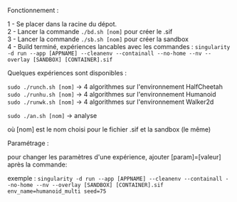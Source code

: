Fonctionnement :


1 - Se placer dans la racine du dépot.  
2 - Lancer la commande ```./bd.sh [nom]``` pour créer le .sif  
3 - Lancer la commande ```./sb.sh [nom]``` pour créer la sandbox  
4 - Build terminé, expériences lancables avec les commandes : ```singularity -d run --app [APPNAME] --cleanenv --containall --no-home --nv --overlay [SANDBOX] [CONTAINER].sif```


Quelques expériences sont disponibles :

```sudo ./runch.sh [nom]``` -> 4 algorithmes sur l'environnement HalfCheetah  
```sudo ./runhu.sh [nom]``` -> 4 algorithmes sur l'environnement Humanoid  
```sudo ./runwk.sh [nom]``` -> 4 algorithmes sur l'environnement Walker2d

```sudo ./an.sh [nom]``` -> analyse 

où [nom] est le nom choisi pour le fichier .sif et la sandbox (le même)

Paramétrage :

pour changer les paramètres d'une expérience, ajouter [param]=[valeur] après la commande:

exemple : ```singularity -d run --app [APPNAME] --cleanenv --containall --no-home --nv --overlay [SANDBOX] [CONTAINER].sif env_name=humanoid_multi seed=75```
